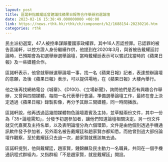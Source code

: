 ```yaml
---
layout: post
title: 區諾軒指戴耀廷曾建議找蘋果日報等合作舉辦初選論壇
date: 2023-02-16 15:38:49.000000000 +08:00
link: https://news.rthk.hk/rthk/ch/component/k2/1688154-20230216.htm
categories: rthk
---
```


民主派初選案，47人被控串謀顛覆國家政權罪，其中16人否認控罪。已認罪的被告區諾軒，以控方證人身份繼續作供，他提到在2020年3月，與首被告戴耀廷討論時，已預期會為初選舉辦選舉論壇，當時戴耀廷表示可以嘗試找當時的《蘋果日報》及一些媒體合作。

區諾軒表示，他曾就舉辦選舉論壇一事，找一名《蘋果日報》記者，表達想辦論壇的意願，及後《蘋果日報》表示，可以提供場地，在《蘋果日報》大樓內舉行。

他之後再找網絡電台《城寨》、《D100》、《立場新聞》，詢問他們是否有興趣合作舉辦，又曾與四間媒體，每間一名代表舉行會議，準備選舉論壇工作，最終在會上決定透過《蘋果日報》錄製影像，再分予其餘三間媒體，同一時間播放。

區諾軒說，他再透過這幾間媒體物色論壇嘉賓及主持，並草擬兩份文件，其中一份為「35+論壇需知」，分發予初選參加者，讓他們知道論壇相關決定。另一份文件就交代嘉賓及主持名單，以及表明論壇分為六個環節，文件是由他個別透過手機通訊軟件發予參加者，另外兩名被告戴耀廷和趙家賢亦都知悉。而他曾到過大部份論壇作觀察，至於戴耀廷只去過一次，趙家賢就應該無去過。

區諾軒提到，他與戴耀廷，趙家賢，鍾錦麟及民主動力一名職員，共同在一個手機通訊程式群組內，又指群組「不是趙家賢，就是戴耀廷」開設。
